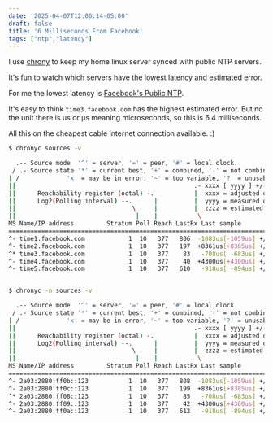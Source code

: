 ```yaml
---
date: '2025-04-07T12:00:14-05:00'
draft: false
title: '6 Milliseconds From Facebook'
tags: ["ntp","latency"]
---
```

I use [chrony](https://chrony-project.org) to keep my home linux server synced with public NTP servers.

It's fun to watch which servers have the lowest latency and estimated error.

For me the lowest latency is [Facebook's Public NTP](https://engineering.fb.com/2020/03/18/production-engineering/ntp-service/).

It's easy to think `time3.facebook.com` has the highest estimated error.  But no the unit there is us or μs meaning microseconds, so this is 6.4 milliseconds.

All this on the cheapest cable internet connection available. :)

```bash
$ chronyc sources -v

  .-- Source mode  '^' = server, '=' = peer, '#' = local clock.
 / .- Source state '*' = current best, '+' = combined, '-' = not combined,
| /             'x' = may be in error, '~' = too variable, '?' = unusable.
||                                                 .- xxxx [ yyyy ] +/- zzzz
||      Reachability register (octal) -.           |  xxxx = adjusted offset,
||      Log2(Polling interval) --.      |          |  yyyy = measured offset,
||                                \     |          |  zzzz = estimated error.
||                                 |    |           \
MS Name/IP address         Stratum Poll Reach LastRx Last sample
===============================================================================
^- time1.facebook.com            1  10   377   806  -1083us[-1059us] +/-   34ms
^- time2.facebook.com            1  10   377   197  +8361us[+8385us] +/-   76ms
^* time3.facebook.com            1  10   377    83   -708us[ -683us] +/- 6466us
^- time4.facebook.com            1  10   377    40  +4300us[+4300us] +/-   25ms
^- time5.facebook.com            1  10   377   610   -918us[ -894us] +/-   19ms


$ chronyc -n sources -v

  .-- Source mode  '^' = server, '=' = peer, '#' = local clock.
 / .- Source state '*' = current best, '+' = combined, '-' = not combined,
| /             'x' = may be in error, '~' = too variable, '?' = unusable.
||                                                 .- xxxx [ yyyy ] +/- zzzz
||      Reachability register (octal) -.           |  xxxx = adjusted offset,
||      Log2(Polling interval) --.      |          |  yyyy = measured offset,
||                                \     |          |  zzzz = estimated error.
||                                 |    |           \
MS Name/IP address         Stratum Poll Reach LastRx Last sample
===============================================================================
^- 2a03:2880:ff0b::123           1  10   377   808  -1083us[-1059us] +/-   34ms
^- 2a03:2880:ff0c::123           1  10   377   199  +8361us[+8385us] +/-   76ms
^* 2a03:2880:ff08::123           1  10   377    85   -708us[ -683us] +/- 6466us
^- 2a03:2880:ff09::123           1  10   377    42  +4300us[+4300us] +/-   25ms
^- 2a03:2880:ff0a::123           1  10   377   612   -918us[ -894us] +/-   19ms
```